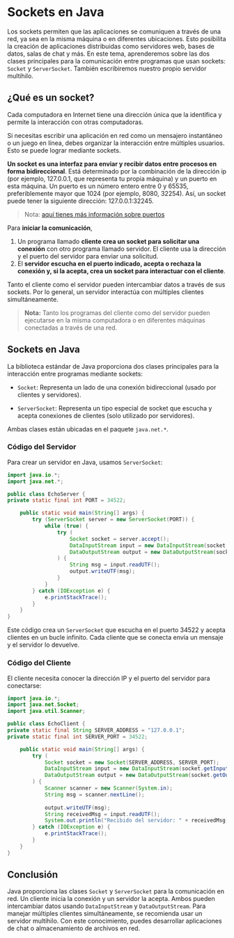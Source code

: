 # Sockets en Java

Los sockets permiten que las aplicaciones se comuniquen a través de una red, ya sea en la misma máquina o en diferentes ubicaciones. Esto posibilita la creación de aplicaciones distribuidas como servidores web, bases de datos, salas de chat y más. En este tema, aprenderemos sobre las dos clases principales para la comunicación entre programas que usan sockets: `Socket` y `ServerSocket`. También escribiremos nuestro propio servidor multihilo.

## ¿Qué es un socket?

Cada computadora en Internet tiene una dirección única que la identifica y permite la interacción con otras computadoras.

Si necesitas escribir una aplicación en red como un mensajero instantáneo o un juego en línea, debes organizar la interacción entre múltiples usuarios. Esto se puede lograr mediante sockets.

**Un socket es una interfaz para enviar y recibir datos entre procesos en forma bidireccional**. Está determinado por la combinación de la dirección ip (por ejemplo, 127.0.0.1, que representa tu propia máquina) y un puerto en esta máquina. Un puerto es un número entero entre 0 y 65535, preferiblemente mayor que 1024 (por ejemplo, 8080, 32254). Así, un socket puede tener la siguiente dirección: 127.0.0.1:32245.
>Nota: [aquí tienes más información sobre puertos](https://vermiip.es/puertos.php)

Para **iniciar la comunicación**, 
1. Un programa llamado **cliente crea un socket para solicitar una conexión** con otro programa llamado servidor. El cliente usa la dirección y el puerto del servidor para enviar una solicitud. 
2. El **servidor escucha en el puerto indicado, acepta o rechaza la conexión y, si la acepta, crea un socket para interactuar con el cliente**. 

Tanto el cliente como el servidor pueden intercambiar datos a través de sus sockets. Por lo general, un servidor interactúa con múltiples clientes simultáneamente.

>**Nota:** Tanto los programas del cliente como del servidor pueden ejecutarse en la misma computadora o en diferentes máquinas conectadas a través de una red.

## Sockets en Java

La biblioteca estándar de Java proporciona dos clases principales para la interacción entre programas mediante sockets:

- `Socket`: Representa un lado de una conexión bidireccional (usado por clientes y servidores).

- `ServerSocket`: Representa un tipo especial de socket que escucha y acepta conexiones de clientes (solo utilizado por servidores).

Ambas clases están ubicadas en el paquete `java.net.*`.

### Código del Servidor

Para crear un servidor en Java, usamos `ServerSocket`:
````java
import java.io.*;
import java.net.*;

public class EchoServer {
private static final int PORT = 34522;

    public static void main(String[] args) {
        try (ServerSocket server = new ServerSocket(PORT)) {
            while (true) {
                try (
                    Socket socket = server.accept();
                    DataInputStream input = new DataInputStream(socket.getInputStream());
                    DataOutputStream output = new DataOutputStream(socket.getOutputStream())
                ) {
                    String msg = input.readUTF();
                    output.writeUTF(msg);
                }
            }
        } catch (IOException e) {
            e.printStackTrace();
        }
    }
}
````
Este código crea un `ServerSocket` que escucha en el puerto 34522 y acepta clientes en un bucle infinito. Cada cliente que se conecta envía un mensaje y el servidor lo devuelve.

### Código del Cliente

El cliente necesita conocer la dirección IP y el puerto del servidor para conectarse:
````java
import java.io.*;
import java.net.Socket;
import java.util.Scanner;

public class EchoClient {
private static final String SERVER_ADDRESS = "127.0.0.1";
private static final int SERVER_PORT = 34522;

    public static void main(String[] args) {
        try (
            Socket socket = new Socket(SERVER_ADDRESS, SERVER_PORT);
            DataInputStream input = new DataInputStream(socket.getInputStream());
            DataOutputStream output = new DataOutputStream(socket.getOutputStream())
        ) {
            Scanner scanner = new Scanner(System.in);
            String msg = scanner.nextLine();
            
            output.writeUTF(msg);
            String receivedMsg = input.readUTF();
            System.out.println("Recibido del servidor: " + receivedMsg);
        } catch (IOException e) {
            e.printStackTrace();
        }
    }
}
````
## Conclusión

Java proporciona las clases `Socket` y `ServerSocket` para la comunicación en red. Un cliente inicia la conexión y un servidor la acepta. Ambos pueden intercambiar datos usando `DataInputStream` y `DataOutputStream`. Para manejar múltiples clientes simultáneamente, se recomienda usar un servidor multihilo. Con este conocimiento, puedes desarrollar aplicaciones de chat o almacenamiento de archivos en red.

